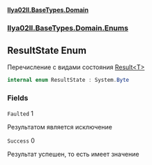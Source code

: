 #### [Ilya02Il.BaseTypes.Domain](index.md 'index')
### [Ilya02Il.BaseTypes.Domain.Enums](Ilya02Il.BaseTypes.Domain.Enums.md 'Ilya02Il.BaseTypes.Domain.Enums')

## ResultState Enum

Перечисление с видами состояния [Result&lt;T&gt;](Ilya02Il.BaseTypes.Domain.ValueTypes.Result_T_.md 'Ilya02Il.BaseTypes.Domain.ValueTypes.Result<T>')

```csharp
internal enum ResultState : System.Byte
```
### Fields

<a name='Ilya02Il.BaseTypes.Domain.Enums.ResultState.Faulted'></a>

`Faulted` 1

Результатом является исключение

<a name='Ilya02Il.BaseTypes.Domain.Enums.ResultState.Success'></a>

`Success` 0

Результат успешен, то есть имеет значение